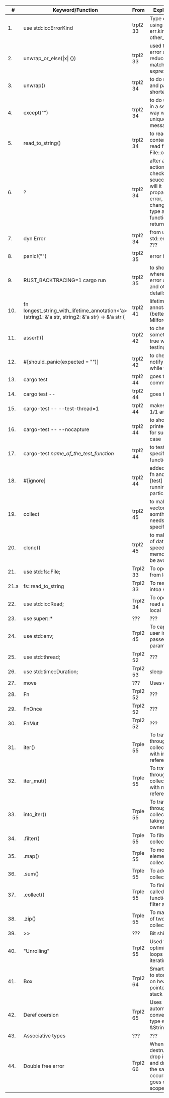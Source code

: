|# | Keyword/Function | From | Explanation |
|-|-|-|-|
|1. |use std::io::ErrorKind | trpl2 33 | Type of error using err.kind(), other_kind|
|2. |unwrap_or_else(\|x\| {}) | trpl2  33 | used to handle error and reduce nested match expressions|
|3. |unwrap()| trpl2 34 | to do match and panic in a shorter way|
|4. |except("")| trpl2 34 | to do unwrap() in a searchable way with unique message|
|5. |read_to_string() | trpl2 34 | to read contents of a read file, after File::open()|
|6. | ? | trpl2 34 | after an actions to check if it was scuccessful or will it propagate error, also changes error  type as per functions return type |
|7. | dyn Error | trpl2 34 | from use std::error::Error ??? |
|8. | panic!("") | trpl2 35 | error handling |
|9. | RUST_BACKTRACING=1  cargo run| trpl2 35| to show in cmd where the error ocurred and other details |
|10. | fn longest_string_with_lifetime_annotation<'a>(string1: &'a str, string2: &'a str) -> &'a str { | trpl2 41 | lifetime annotation (better in Doug Milford)|
|11. | assert!() | trpl2 42 | to check if something is true while testing |
|12. | #[should_panic(expected = "")] | trpl2 42 | to check and notify panic while testing |
|13. |cargo test | trpl2 44 | goes to command line|
|14. |cargo test --  | trpl2 44 |goes to binary|
|15. |cargo-test -- --test-thread=1  | trpl2 44 |makes tests 1/1 and not ||ly|
|16. |cargo-test -- --nocapture  | trpl2 44 |to show the printed values for success case|
|17. | cargo-test *name_of_the_test_function* | trpl2 44 | to test just that specific test function|
|18. | #[ignore] | trpl2 44 | added before fn and after #[test] to ignore running that particular test|
|19. | collect | trpl2 45 | to make a vector of somthing, needs type specification |
|20. | clone() | trpl2 45 | to make a copy of data using speed and memory, can be avoided |
|21.| use std::fs::File;| Trpl2 33 | To open a file from local|
|21.a| fs::read_to_string| Trpl2 33| To read a file intoa string|
|22. | use std::io::Read;| Trpl2 34 | To open and read a file from local|
|23. | use super::*|??? | ???|
|24. | use std::env;|Trpl2 45 | To capture user input passed as parameter|
|25. | use std::thread; |Trpl2 52| ??? |
|26. | use std::time::Duration;| Trpl2 53| sleep |
|27. | move|???|Uses copy trait|
|28. | Fn| Trpl2 52| ???|
|29. | FnOnce| Trpl2 52| ???|
|30. | FnMut| Trpl2 52| ???|
|31. |iter()| Trple 55| To traverse through collections with immutable reference|
|32. |iter_mut()|Trple 55| To traverse through collections with mutable reference|
|33. |into_iter()|Trple 55| To traverse through collections by taking ownership|
|34. |.filter() |Trple 55 | To filter a collection|
|35. |.map() |Trple 55 | To modify all elements a collection|
|36. |.sum()|Trple 55 | To add up a collection|
|37. |.collect()|Trple 55 | To finish lazily called functions like filter and map|
|38. |.zip()|Trple 55 | To make tuples of two collections |
|39. | >> | ??? | Bit shift|
|40. |"Unrolling"| Trpl2 55 | Used to optimize for loops but iterating |
|41. | Box<T>| Trpl2 64| Smart pointer to store value on heap and pointer on stack|
|42. | Deref coersion| Trpl2 65| Uses automatic conversion of type ex: &String to &str|
|43. | Associative types |???|???|
|44. | Double free error| Trpl2 66| When destructor like drop is called and drop of the same value occurs when it goes out of scope |